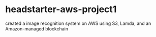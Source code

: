 # headstarter-aws-project1
created a image recognition system on AWS using S3, Lamda, and an Amazon-managed blockchain
